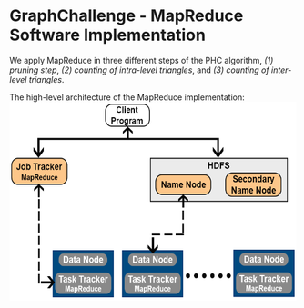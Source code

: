 # GraphChallenge - MapReduce Software Implementation

We apply MapReduce in three different steps of the PHC algorithm, <i>(1) pruning step</i>, <i>(2) counting of intra-level triangles</i>, and <i>(3) counting of inter-level triangles</i>.

The high-level architecture of the MapReduce implementation:
<img width="550" height="350" src="https://github.com/Graph-Challenge/MapReduce/blob/master/Images/MapReduceHighLevelArchitecture.png"/>
